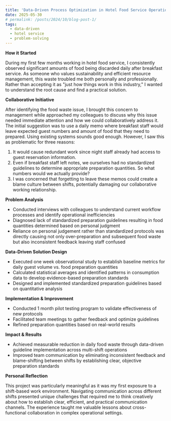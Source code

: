 ```yaml
---
title: 'Data-Driven Process Optimization in Hotel Food Service Operations'
date: 2025-05-30
# permalink: /posts/2024/10/blog-post-1/
tags:
  - data-driven
  - hotel service
  - problem-solving
---
```


**How it Started**

During my first few months working in hotel food service, I consistently observed significant amounts of food being discarded daily after breakfast service. As someone who values sustainability and efficient resource management, this waste troubled me both personally and professionally. Rather than accepting it as "just how things work in this industry," I wanted to understand the root cause and find a practical solution.

**Collaborative Initiative**

After identifying the food waste issue, I brought this concern to management while approached my colleagues to discuss why this issue needed immediate attention and how we could collaboratively address it. The initial suggestion was to use a daily memo where breakfast staff would leave expected guest numbers and amount of food that they need to prepared. Using existing systems sounds good enough. However, I saw this as problematic for three reasons: 

1. It would cause redundant work since night staff already had access to guest reservation information. 
2. Even if breakfast staff left notes, we ourselves had no standardized guidelines to determine appropriate preparation quantities. So what numbers would we actually provide?
3. I was concerned that forgetting to leave these memos could create a blame culture between shifts, potentially damaging our collaborative working relationship.

**Problem Analysis**

- Conducted interviews with colleagues to understand current workflow processes and identify operational inefficiencies
- Diagnosed lack of standardized preparation guidelines resulting in food quantities determined based on personal judgment
- Reliance on personal judgement rather than standardized protocols was directly causing not only over-preparation and subsequent food waste but also inconsistent feedback leaving staff confused

**Data-Driven Solution Design**

- Executed one week observational study to establish baseline metrics for daily guest volume vs. food preparation quantities
- Calculated statistical averages and identified patterns in consumption data to develop evidence-based preparation standards
- Designed and implemented standardized preparation guidelines based on quantitative analysis

**Implementation & Improvement** 

- Conducted 1 month pilot testing program to validate effectiveness of new protocols
- Facilitated team meetings to gather feedback and optimize guidelines
- Refined preparation quantities based on real-world results

**Impact & Results**

- Achieved measurable reduction in daily food waste through data-driven guideline implementation across multi-shift operations
- Improved team communication by eliminating inconsistent feedback and blame-shifting between shifts by establishing clear, objective preparation standards

**Personal Reflection**

This project was particularly meaningful as it was my first exposure to a shift-based work environment. Navigating communication across different shifts presented unique challenges that required me to think creatively about how to establish clear, efficient, and practical communication channels. The experience taught me valuable lessons about cross-functional collaboration in complex operational settings.